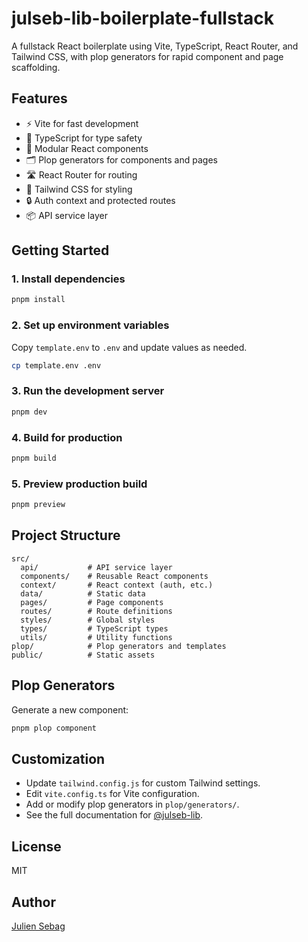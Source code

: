 # julseb-lib-boilerplate-fullstack

A fullstack React boilerplate using Vite, TypeScript, React Router, and Tailwind CSS, with plop generators for rapid component and page scaffolding.

## Features

- ⚡️ Vite for fast development
- 🦾 TypeScript for type safety
- 🧩 Modular React components
- 🗂 Plop generators for components and pages
- 🛣 React Router for routing
- 🎨 Tailwind CSS for styling
- 🔒 Auth context and protected routes
- 📦 API service layer

## Getting Started

### 1. Install dependencies

```bash
pnpm install
```

### 2. Set up environment variables

Copy `template.env` to `.env` and update values as needed.

```bash
cp template.env .env
```

### 3. Run the development server

```bash
pnpm dev
```

### 4. Build for production

```bash
pnpm build
```

### 5. Preview production build

```bash
pnpm preview
```

## Project Structure

```
src/
  api/           # API service layer
  components/    # Reusable React components
  context/       # React context (auth, etc.)
  data/          # Static data
  pages/         # Page components
  routes/        # Route definitions
  styles/        # Global styles
  types/         # TypeScript types
  utils/         # Utility functions
plop/            # Plop generators and templates
public/          # Static assets
```

## Plop Generators

Generate a new component:

```bash
pnpm plop component
```

## Customization

- Update `tailwind.config.js` for custom Tailwind settings.
- Edit `vite.config.ts` for Vite configuration.
- Add or modify plop generators in `plop/generators/`.
- See the full documentation for [@julseb-lib](https://julseb-lib.vercel.app/).

## License

MIT

## Author

[Julien Sebag](https://julien-sebag.com)